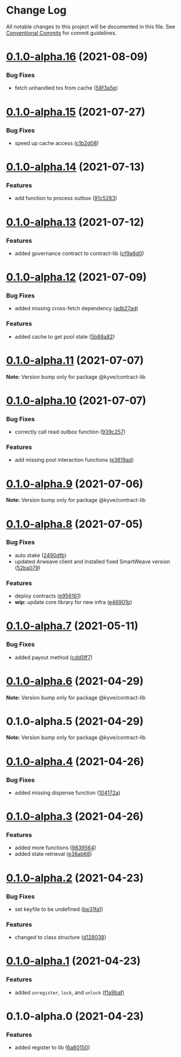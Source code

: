 # Change Log

All notable changes to this project will be documented in this file.
See [Conventional Commits](https://conventionalcommits.org) for commit guidelines.

# [0.1.0-alpha.16](https://github.com/KYVENetwork/kyve/compare/@kyve/contract-lib@0.1.0-alpha.15...@kyve/contract-lib@0.1.0-alpha.16) (2021-08-09)


### Bug Fixes

* fetch unhandled txs from cache ([58f3a5e](https://github.com/KYVENetwork/kyve/commit/58f3a5e20a535aad62c5298f544fd83cc7dbd8ed))





# [0.1.0-alpha.15](https://github.com/KYVENetwork/kyve/compare/@kyve/contract-lib@0.1.0-alpha.14...@kyve/contract-lib@0.1.0-alpha.15) (2021-07-27)


### Bug Fixes

* speed up cache access ([c1b2d08](https://github.com/KYVENetwork/kyve/commit/c1b2d081d871fe9a59e9e924180edffd17ac6d7e))





# [0.1.0-alpha.14](https://github.com/KYVENetwork/kyve/compare/@kyve/contract-lib@0.1.0-alpha.13...@kyve/contract-lib@0.1.0-alpha.14) (2021-07-13)


### Features

* add function to process outbox ([91c5283](https://github.com/KYVENetwork/kyve/commit/91c52832c71685a63c5e14cb9c20b8a7b7de6c8f))





# [0.1.0-alpha.13](https://github.com/KYVENetwork/kyve/compare/@kyve/contract-lib@0.1.0-alpha.12...@kyve/contract-lib@0.1.0-alpha.13) (2021-07-12)


### Features

* added governance contract to contract-lib ([cf9a6d0](https://github.com/KYVENetwork/kyve/commit/cf9a6d033c19c6e1330551fcadbb135778d7a5d5))





# [0.1.0-alpha.12](https://github.com/KYVENetwork/kyve/compare/@kyve/contract-lib@0.1.0-alpha.11...@kyve/contract-lib@0.1.0-alpha.12) (2021-07-09)


### Bug Fixes

* added missing cross-fetch dependency ([adb27ad](https://github.com/KYVENetwork/kyve/commit/adb27ad6dbbb67a1ca77eeeb4668cae28e0983fb))


### Features

* added cache to get pool state ([5b88a82](https://github.com/KYVENetwork/kyve/commit/5b88a829c895dc9b03cdacfdf3711f8ca183a1bc))





# [0.1.0-alpha.11](https://github.com/KYVENetwork/kyve/compare/@kyve/contract-lib@0.1.0-alpha.10...@kyve/contract-lib@0.1.0-alpha.11) (2021-07-07)

**Note:** Version bump only for package @kyve/contract-lib





# [0.1.0-alpha.10](https://github.com/KYVENetwork/kyve/compare/@kyve/contract-lib@0.1.0-alpha.9...@kyve/contract-lib@0.1.0-alpha.10) (2021-07-07)


### Bug Fixes

* correctly call read outbox function ([939c257](https://github.com/KYVENetwork/kyve/commit/939c257be317456da9727a61f64fb1b142c7a3bb))


### Features

* add missing pool interaction functions ([e3619ad](https://github.com/KYVENetwork/kyve/commit/e3619ad28684771745be3db7ac521557a5bf676f))





# [0.1.0-alpha.9](https://github.com/KYVENetwork/kyve/compare/@kyve/contract-lib@0.1.0-alpha.8...@kyve/contract-lib@0.1.0-alpha.9) (2021-07-06)

**Note:** Version bump only for package @kyve/contract-lib





# [0.1.0-alpha.8](https://github.com/KYVENetwork/kyve/compare/@kyve/contract-lib@0.1.0-alpha.7...@kyve/contract-lib@0.1.0-alpha.8) (2021-07-05)


### Bug Fixes

* auto stake ([2490dfb](https://github.com/KYVENetwork/kyve/commit/2490dfbc166a51a580272879f13d2503a4fbf6f4))
* updated Arweave client and installed fixed SmartWeave version ([52ba079](https://github.com/KYVENetwork/kyve/commit/52ba0796df3deceeab176e22e86face0b05bca6f))


### Features

* deploy contracts ([e956161](https://github.com/KYVENetwork/kyve/commit/e956161197cee0f2db0d3e9610529ffcdc27a656))
* **wip:** update core library for new infra ([e46901b](https://github.com/KYVENetwork/kyve/commit/e46901b197dc9be46a9c6181661118f56d29f909))





# [0.1.0-alpha.7](https://github.com/KYVENetwork/kyve/compare/@kyve/contract-lib@0.1.0-alpha.6...@kyve/contract-lib@0.1.0-alpha.7) (2021-05-11)


### Bug Fixes

* added payout method ([cdd5ff7](https://github.com/KYVENetwork/kyve/commit/cdd5ff7ef8d6b4f2b89fd57b9ff7493962fd2654))





# [0.1.0-alpha.6](https://github.com/KYVENetwork/kyve/compare/@kyve/contract-lib@0.1.0-alpha.5...@kyve/contract-lib@0.1.0-alpha.6) (2021-04-29)

**Note:** Version bump only for package @kyve/contract-lib

# 0.1.0-alpha.5 (2021-04-29)

**Note:** Version bump only for package @kyve/contract-lib

# [0.1.0-alpha.4](https://github.com/KYVENetwork/contract/compare/@kyve/contract-lib@0.1.0-alpha.3...@kyve/contract-lib@0.1.0-alpha.4) (2021-04-26)

### Bug Fixes

- added missing dispense function ([104172a](https://github.com/KYVENetwork/contract/commit/104172ae550f27d99824958d97740b7e3c575308))

# [0.1.0-alpha.3](https://github.com/KYVENetwork/contract/compare/@kyve/contract-lib@0.1.0-alpha.2...@kyve/contract-lib@0.1.0-alpha.3) (2021-04-26)

### Features

- added more functions ([9839564](https://github.com/KYVENetwork/contract/commit/983956421e2c13332c13903f1a6287413b9aa27f))
- added state retrieval ([e38ab68](https://github.com/KYVENetwork/contract/commit/e38ab684f2b23eadf4800484eda903d127218338))

# [0.1.0-alpha.2](https://github.com/KYVENetwork/contract/compare/@kyve/contract-lib@0.1.0-alpha.1...@kyve/contract-lib@0.1.0-alpha.2) (2021-04-23)

### Bug Fixes

- set keyfile to be undefined ([be31fa1](https://github.com/KYVENetwork/contract/commit/be31fa1ca27c2f66d121556cf0dc2d65928e4c8b))

### Features

- changed to class structure ([d128038](https://github.com/KYVENetwork/contract/commit/d1280388dcd1ed493ffc799b01658dc1a6a3ba92))

# [0.1.0-alpha.1](https://github.com/KYVENetwork/contract/compare/@kyve/contract-lib@0.1.0-alpha.0...@kyve/contract-lib@0.1.0-alpha.1) (2021-04-23)

### Features

- added `unregister`, `lock`, and `unlock` ([f1a9baf](https://github.com/KYVENetwork/contract/commit/f1a9baf415358e67542d2b273249dc9aae3cdb04))

# 0.1.0-alpha.0 (2021-04-23)

### Features

- added register to lib ([6a80150](https://github.com/KYVENetwork/contract/commit/6a80150c14999069aa5d6907e59e52c3f0f18266))
